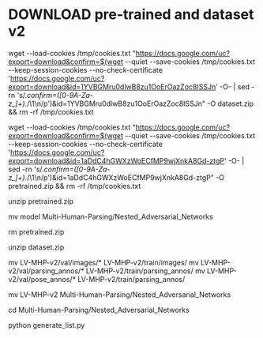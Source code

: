 # DOWNLOAD pre-trained and dataset v2

wget --load-cookies /tmp/cookies.txt "https://docs.google.com/uc?export=download&confirm=$(wget --quiet --save-cookies /tmp/cookies.txt --keep-session-cookies --no-check-certificate 'https://docs.google.com/uc?export=download&id=1YVBGMru0dlwB8zu1OoErOazZoc8ISSJn' -O- | sed -rn 's/.*confirm=([0-9A-Za-z_]+).*/\1\n/p')&id=1YVBGMru0dlwB8zu1OoErOazZoc8ISSJn" -O dataset.zip && rm -rf /tmp/cookies.txt


wget --load-cookies /tmp/cookies.txt "https://docs.google.com/uc?export=download&confirm=$(wget --quiet --save-cookies /tmp/cookies.txt --keep-session-cookies --no-check-certificate 'https://docs.google.com/uc?export=download&id=1aDdC4hGWXzWoECfMP9wjXnkA8Gd-ztgP' -O- | sed -rn 's/.*confirm=([0-9A-Za-z_]+).*/\1\n/p')&id=1aDdC4hGWXzWoECfMP9wjXnkA8Gd-ztgP" -O pretrained.zip && rm -rf /tmp/cookies.txt

unzip pretrained.zip

mv model Multi-Human-Parsing/Nested_Adversarial_Networks

rm pretrained.zip

unzip dataset.zip

mv LV-MHP-v2/val/images/* LV-MHP-v2/train/images/
mv LV-MHP-v2/val/parsing_annos/* LV-MHP-v2/train/parsing_annos/
mv LV-MHP-v2/val/pose_annos/* LV-MHP-v2/train/parsing_annos/

mv LV-MHP-v2 Multi-Human-Parsing/Nested_Adversarial_Networks

cd Multi-Human-Parsing/Nested_Adversarial_Networks

 python generate_list.py
 